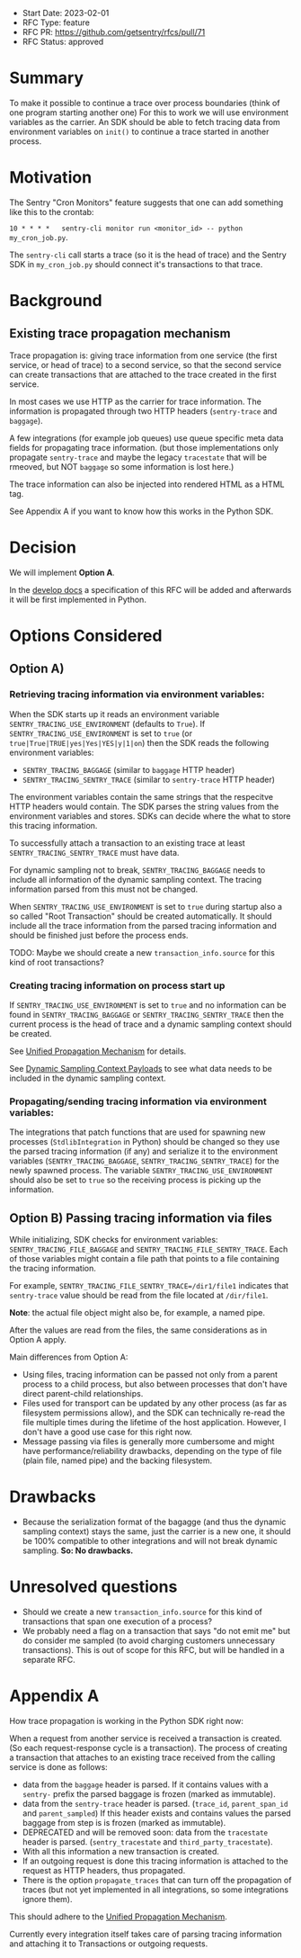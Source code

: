 - Start Date: 2023-02-01
- RFC Type: feature
- RFC PR: https://github.com/getsentry/rfcs/pull/71
- RFC Status: approved

# Summary

To make it possible to continue a trace over process boundaries (think of one program starting another one) For this to work we will use environment variables as the carrier. An SDK should be able to fetch tracing data from environment variables on `init()` to continue a trace started in another process.

# Motivation

The Sentry "Cron Monitors" feature suggests that one can add something like this to the crontab:

`10 * * * *   sentry-cli monitor run <monitor_id> -- python my_cron_job.py`.

The `sentry-cli` call starts a trace (so it is the head of trace) and the Sentry SDK in `my_cron_job.py` should connect it's transactions to that trace.

# Background

## Existing trace propagation mechanism

Trace propagation is: giving trace information from one service (the first service, or head of trace) to a second service, so that the second service can create transactions that are attached to the trace created in the first service.

In most cases we use HTTP as the carrier for trace information. The information is propagated through two HTTP headers (`sentry-trace` and `baggage`).

A few integrations (for example job queues) use queue specific meta data fields for propagating trace information. (but those implementations only propagate `sentry-trace` and maybe the legacy `tracestate` that will be rmeoved, but NOT `baggage` so some information is lost here.)

The trace information can also be injected into rendered HTML as a <meta> HTML tag.

See Appendix A if you want to know how this works in the Python SDK.

# Decision

We will implement **Option A**.

In the [develop docs](https://develop.sentry.dev/) a specification of this RFC will be added and afterwards it will be first implemented in Python.

# Options Considered

## Option A)

### Retrieving tracing information via environment variables:

When the SDK starts up it reads an environment variable `SENTRY_TRACING_USE_ENVIRONMENT` (defaults to `True`).
If `SENTRY_TRACING_USE_ENVIRONMENT` is set to `true` (or `true|True|TRUE|yes|Yes|YES|y|1|on`) then the SDK reads the following environment variables:

- `SENTRY_TRACING_BAGGAGE` (similar to `baggage` HTTP header)
- `SENTRY_TRACING_SENTRY_TRACE` (similar to `sentry-trace` HTTP header)

The environment variables contain the same strings that the respecitve HTTP headers would contain.
The SDK parses the string values from the environment variables and stores. SDKs can decide where the what to store this tracing information.

To successfully attach a transaction to an existing trace at least `SENTRY_TRACING_SENTRY_TRACE` must have data.

For dynamic sampling not to break, `SENTRY_TRACING_BAGGAGE` needs to include all information of the dynamic sampling context. The tracing information parsed from this must not be changed.

When `SENTRY_TRACING_USE_ENVIRONMENT` is set to `true` during startup also a so called "Root Transaction" should be created automatically. It should include all the trace information from the parsed tracing information and should be finished just before the process ends.

TODO: Maybe we should create a new `transaction_info.source` for this kind of root transactions?

### Creating tracing information on process start up

If `SENTRY_TRACING_USE_ENVIRONMENT` is set to `true` and no information can be found in `SENTRY_TRACING_BAGGAGE` or `SENTRY_TRACING_SENTRY_TRACE` then the current process is the head of trace and a dynamic sampling context should be created.

See [Unified Propagation Mechanism](https://develop.sentry.dev/sdk/performance/dynamic-sampling-context/#unified-propagation-mechanism) for details.

See [Dynamic Sampling Context Payloads](https://develop.sentry.dev/sdk/performance/dynamic-sampling-context/#payloads) to see what data needs to be included in the dynamic sampling context.

### Propagating/sending tracing information via environment variables:

The integrations that patch functions that are used for spawning new processes (`StdlibIntegration` in Python) should be changed so they use the parsed tracing information (if any) and serialize it to the environment variables (`SENTRY_TRACING_BAGGAGE`, `SENTRY_TRACING_SENTRY_TRACE`) for the newly spawned process. The variable `SENTRY_TRACING_USE_ENVIRONMENT` should also be set to `true` so the receiving process is picking up the information.

## Option B) Passing tracing information via files

While initializing, SDK checks for environment variables: `SENTRY_TRACING_FILE_BAGGAGE` and `SENTRY_TRACING_FILE_SENTRY_TRACE`. Each of those variables might contain a file path that points to a file containing the tracing information.

For example, `SENTRY_TRACING_FILE_SENTRY_TRACE=/dir1/file1` indicates that `sentry-trace` value should be read from the file located at `/dir/file1`.

**Note**: the actual file object might also be, for example, a named pipe.

After the values are read from the files, the same considerations as in Option A apply.

Main differences from Option A:

- Using files, tracing information can be passed not only from a parent process to a child process, but also between processes that don't have direct parent-child relationships.
- Files used for transport can be updated by any other process (as far as filesystem permissions allow), and the SDK can technically re-read the file multiple times during the lifetime of the host application. However, I don't have a good use case for this right now.
- Message passing via files is generally more cumbersome and might have performance/reliability drawbacks, depending on the type of file (plain file, named pipe) and the backing filesystem.

# Drawbacks

- Because the serialization format of the bagagge (and thus the dynamic sampling context) stays the same, just the carrier is a new one, it should be 100% compatible to other integrations and will not break dynamic sampling. **So: No drawbacks.**

# Unresolved questions

- Should we create a new `transaction_info.source` for this kind of transactions that span one execution of a process?
- We probably need a flag on a transaction that says "do not emit me" but do consider me sampled (to avoid charging customers unnecessary transactions). This is out of scope for this RFC, but will be handled in a separate RFC.

# Appendix A

How trace propagation is working in the Python SDK right now:

When a request from another service is received a transaction is created. (So each request-response cycle is a transaction).
The process of creating a transaction that attaches to an existing trace received from the calling service is done as follows:

- data from the `baggage` header is parsed. If it contains values with a `sentry-` prefix the parsed baggage is frozen (marked as immutable).
- data from the `sentry-trace` header is parsed. (`trace_id`, `parent_span_id` and `parent_sampled`) If this header exists and contains values the parsed baggage from step is is frozen (marked as immutable).
- DEPRECATED and will be removed soon: data from the `tracestate` header is parsed. (`sentry_tracestate` and `third_party_tracestate`).
- With all this information a new transaction is created.
- If an outgoing request is done this tracing information is attached to the request as HTTP headers, thus propagated.
- There is the option `propagate_traces` that can turn off the propagation of traces (but not yet implemented in all integrations, so some integrations ignore them).

This should adhere to the [Unified Propagation Mechanism](https://develop.sentry.dev/sdk/performance/dynamic-sampling-context/#unified-propagation-mechanism).

Currently every integration itself takes care of parsing tracing information and attaching it to Transactions or outgoing requests.
